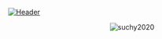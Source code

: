 [![Header](https://raw.githubusercontent.com/MartinHeinz/<OWNER>/<OWNER>/readme_header.png "Header")](https://some-url.dev/)
<p align="center"> <img src="https://github-readme-stats.vercel.app/api?username=suchy2020&count_private=true&theme=tokyonight&hide_title=true" alt="suchy2020" /> </p>

